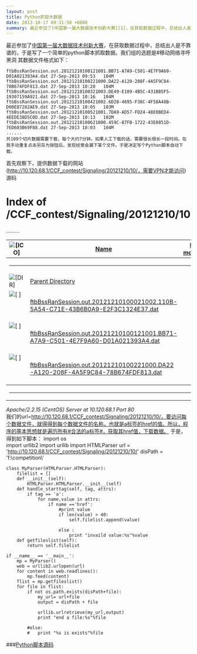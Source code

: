 ```yaml
---
layout: post
title: Python抓取大数据
date: 2013-10-17 09:31:50 +0800
summary: 最近参加了[中国第一届大数据技术创新大赛][1]，在获取数据过程中，总结出人是不靠谱的，于是写了一个简单的python脚本抓取数据。
---
```

最近参加了[中国第一届大数据技术创新大赛][1]，在获取数据过程中，总结出人是不靠谱的，于是写了一个简单的python脚本抓取数据。我们组的选题是#移动网络寻呼黑洞
	其数据文件格式如下：
	
	ftbBssRanSession.out.20121210100121001.BB71-A7A9-C501-4E7F9A60-D01A021393A4.dat	27-Sep-2013 09:53	104M	 
	ftbBssRanSession.out.20121210100221000.DA22-A120-208F-4A5F9C84-78B674FDF813.dat	27-Sep-2013 10:20	104M	 
	ftbBssRanSession.out.20121210100321003.DE49-E109-4B5C-431BB5F5-19307159A921.dat	27-Sep-2013 10:16	104M	 
	ftbBssRanSession.out.20121210100421002.6D28-4695-F38C-4F58A48B-D00E87282AE9.dat	27-Sep-2013 10:05	103M	 
	ftbBssRanSession.out.20121210100521001.7DA9-AD57-FD24-48E0BED4-4EEDE38D5C0D.dat	27-Sep-2013 10:13	102M	 
	ftbBssRanSession.out.20121210100621000.459C-87FB-1722-43E0851D-7ED603B69F88.dat	27-Sep-2013 10:03	104M	 
	......
	共109个切片数据需要下载，每个大约7分钟。如果人工下载的话，需要很长很长一段时间。在我手动重复点击另存为按钮后，发现经常会漏下某个文件。于是决定写个Python脚本自动下载。
首先观察下，提供数据下载的网站(http://10.120.68.1/CCF_contest/Signaling/20121210/10/，需要VPN才能访问)源码
	<!DOCTYPE HTML PUBLIC "-//W3C//DTD HTML 3.2 Final//EN">
	<html>
	 <head>
	  <title>Index of /CCF_contest/Signaling/20121210/10</title>
	 </head>
	 <body>
	<h1>Index of /CCF_contest/Signaling/20121210/10</h1>
	<table><tr><th><img src="/icons/blank.gif" alt="[ICO]"></th><th><a href="?C=N;O=D">Name</a></th><th><a href="?C=M;O=A">Last modified</a></th><th><a href="?C=S;O=A">Size</a></th><th><a href="?C=D;O=A">Description</a></th></tr><tr><th colspan="5"><hr></th></tr>
	<tr><td valign="top"><img src="/icons/back.gif" alt="[DIR]"></td><td><a href="/CCF_contest/Signaling/20121210/">Parent Directory</a></td><td>&nbsp;</td><td align="right">  - </td><td>&nbsp;</td></tr>
	<tr><td valign="top"><img src="/icons/unknown.gif" alt="[   ]"></td><td><a href="ftbBssRanSession.out.20121210100021002.110B-5A54-C71E-43B6B0A9-E2F3C1324E37.dat">ftbBssRanSession.out.20121210100021002.110B-5A54-C71E-43B6B0A9-E2F3C1324E37.dat</a></td><td align="right">27-Sep-2013 09:56  </td><td align="right">1.7M</td><td>&nbsp;</td></tr>
	<tr><td valign="top"><img src="/icons/unknown.gif" alt="[   ]"></td><td><a href="ftbBssRanSession.out.20121210100121001.BB71-A7A9-C501-4E7F9A60-D01A021393A4.dat">ftbBssRanSession.out.20121210100121001.BB71-A7A9-C501-4E7F9A60-D01A021393A4.dat</a></td><td align="right">27-Sep-2013 09:53  </td><td align="right">104M</td><td>&nbsp;</td></tr>
	<tr><td valign="top"><img src="/icons/unknown.gif" alt="[   ]"></td><td><a href="ftbBssRanSession.out.20121210100221000.DA22-A120-208F-4A5F9C84-78B674FDF813.dat">ftbBssRanSession.out.20121210100221000.DA22-A120-208F-4A5F9C84-78B674FDF813.dat</a></td><td align="right">27-Sep-2013 10:20  </td><td align="right">104M</td><td>&nbsp;</td></tr>
	.........
	<tr><th colspan="5"><hr></th></tr>
	</table>
	<address>Apache/2.2.15 (CentOS) Server at 10.120.68.1 Port 80</address>
	</body></html>
我们的url=http://10.120.68.1/CCF_contest/Signaling/20121210/10/，要访问每个数据文件，就得得到每个数据文件的名称，也就是a标签的href的值。所以，程序的基本思想就是遍历所有#合法的a标签#，获取其href值，下载数据。
于是，得到如下脚本：
	import os  
	import urllib2
	import urllib
	import HTMLParser
	url = 'http://10.120.68.1/CCF_contest/Signaling/20121210/10/'
	disPath = 'f:\\competition\\'

	class MyParser(HTMLParser.HTMLParser):
		filelist = []
		def __init__(self):
			HTMLParser.HTMLParser.__init__(self)
		def handle_starttag(self, tag, attrs):
			if tag == 'a':
				for name,value in attrs:
					if name =='href':
						#print value
						if len(value) > 40:
							self.filelist.append(value)
							
						else :
							print "invaild value:%s"%value
		def getfileslist(self):
			return self.filelist
											
	if __name__ == '__main__':
		mp = MyParser()	
		web = urllib2.urlopen(url)
		for content in web.readlines():
			mp.feed(content)
		flist = mp.getfileslist()
		for file in flist:
			if not os.path.exists(disPath+file):
				my_url= url+file
				output = disPath + file
				
				urllib.urlretrieve(my_url,output)
				print "end a file:%s"%file
			
			#else:
			#	print "%s is exists"%file
			
	
###[Python脚本源码][2]	














[1]:http://www.bigcloudsys.com/ccf2013/index.html
[2]:https://github.com/xiaomingli007/python-for-codeforces/blob/master/download.py